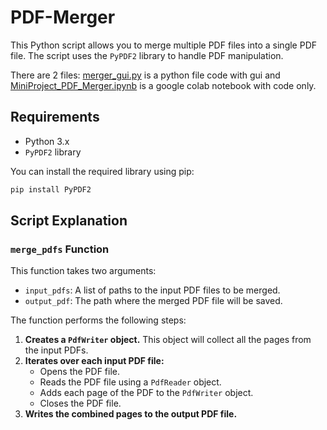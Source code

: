 # PDF-Merger

This Python script allows you to merge multiple PDF files into a single PDF file. The script uses the `PyPDF2` library to handle PDF manipulation.

There are 2 files: [merger_gui.py](https://github.com/Sukanya-29/PDF_Merger/blob/main/merger_gui.py) is a python file code with gui and [MiniProject_PDF_Merger.ipynb](https://github.com/Sukanya-29/PDF_Merger/blob/main/MiniProject_PDF_Merger.ipynb) is a google colab notebook with code only.

## Requirements

* Python 3.x
* `PyPDF2` library

You can install the required library using pip:

```bash
pip install PyPDF2
```

## Script Explanation

### `merge_pdfs` Function

This function takes two arguments:

* `input_pdfs`: A list of paths to the input PDF files to be merged.
* `output_pdf`: The path where the merged PDF file will be saved.

The function performs the following steps:

1.  **Creates a `PdfWriter` object.** This object will collect all the pages from the input PDFs.
2.  **Iterates over each input PDF file:**
    * Opens the PDF file.
    * Reads the PDF file using a `PdfReader` object.
    * Adds each page of the PDF to the `PdfWriter` object.
    * Closes the PDF file.
3.  **Writes the combined pages to the output PDF file.**

